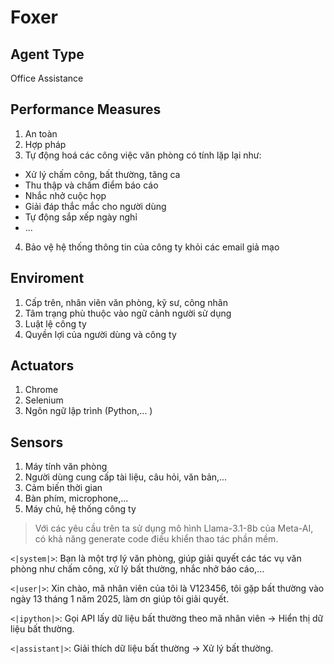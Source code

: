 # Foxer 

## Agent Type 
Office Assistance 

## Performance Measures 
1. An toàn 
2. Hợp pháp 
3. Tự động hoá các công việc văn phòng có tính lặp lại như: 
- Xử lý chấm công, bất thường, tăng ca
- Thu thập và chấm điểm báo cáo
- Nhắc nhở cuộc họp 
- Giải đáp thắc mắc cho người dùng 
- Tự động sắp xếp ngày nghỉ 
- ... 
4. Bảo vệ hệ thống thông tin của công ty khỏi các email giả mạo 

## Enviroment
1. Cấp trên, nhân viên văn phòng, kỹ sư, công nhân
2. Tâm trạng phù thuộc vào ngữ cảnh người sử dụng 
3. Luật lệ công ty 
4. Quyền lợi của người dùng và công ty 

## Actuators 
1. Chrome 
2. Selenium 
4. Ngôn ngữ lập trình (Python,... )

## Sensors 
1. Máy tính văn phòng 
2. Người dùng cung cấp tài liệu, câu hỏi, văn bản,... 
3. Cảm biến thời gian 
4. Bàn phím, microphone,...
5. Máy chủ, hệ thống công ty 

> Với các yêu cầu trên ta sử dụng mô hình Llama-3.1-8b của Meta-AI, có khả năng generate code điều khiển thao tác phần mềm. 

`<|system|>`: Bạn là một trợ lý văn phòng, giúp giải quyết các tác vụ văn phòng như chấm công, xử lý bất thường, nhắc nhở báo cáo,...

`<|user|>`: Xin chào, mã nhân viên của tôi là V123456, tôi gặp bất thường vào ngày 13 tháng 1 năm 2025, làm ơn giúp tôi giải quyết. 

`<|ipython|>`: Gọi API lấy dữ liệu bất thường theo mã nhân viên -> Hiển thị dữ liệu bất thường.

`<|assistant|>`: Giải thích dữ liệu bất thường -> Xử lý bất thường. 